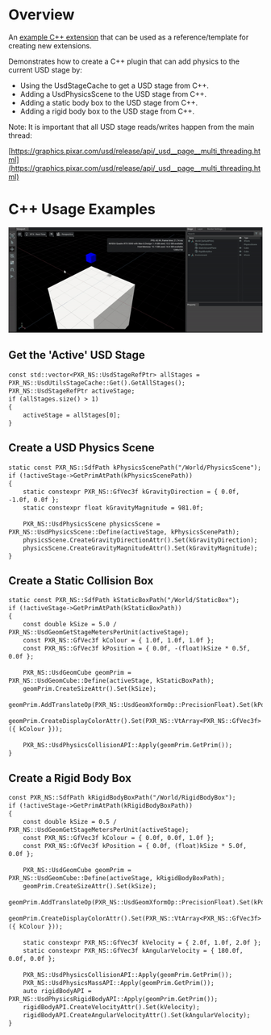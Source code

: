 # Overview

An [example C++ extension](http://omniverse-docs.s3-website-us-east-1.amazonaws.com/kit-extension-template-cpp/106.0.1/index.html) that can be used as a reference/template for creating new extensions.

Demonstrates how to create a C++ plugin that can add physics to the current USD stage by:
- Using the UsdStageCache to get a USD stage from C++.
- Adding a UsdPhysicsScene to the USD stage from C++.
- Adding a static body box to the USD stage from C++.
- Adding a rigid body box to the USD stage from C++.

Note: It is important that all USD stage reads/writes happen from the main thread:

[https://graphics.pixar.com/usd/release/api/_usd__page__multi_threading.html](https://graphics.pixar.com/usd/release/api/_usd__page__multi_threading.html)


# C++ Usage Examples


![Rigid Body Falling](rigid_body_falling.gif)


## Get the 'Active' USD Stage

```
const std::vector<PXR_NS::UsdStageRefPtr> allStages = PXR_NS::UsdUtilsStageCache::Get().GetAllStages();
PXR_NS::UsdStageRefPtr activeStage;
if (allStages.size() > 1)
{
    activeStage = allStages[0];
}
```


## Create a USD Physics Scene


```
static const PXR_NS::SdfPath kPhysicsScenePath("/World/PhysicsScene");
if (!activeStage->GetPrimAtPath(kPhysicsScenePath))
{
    static constexpr PXR_NS::GfVec3f kGravityDirection = { 0.0f, -1.0f, 0.0f };
    static constexpr float kGravityMagnitude = 981.0f;

    PXR_NS::UsdPhysicsScene physicsScene = PXR_NS::UsdPhysicsScene::Define(activeStage, kPhysicsScenePath);
    physicsScene.CreateGravityDirectionAttr().Set(kGravityDirection);
    physicsScene.CreateGravityMagnitudeAttr().Set(kGravityMagnitude);
}
```


## Create a Static Collision Box

```
static const PXR_NS::SdfPath kStaticBoxPath("/World/StaticBox");
if (!activeStage->GetPrimAtPath(kStaticBoxPath))
{
    const double kSize = 5.0 / PXR_NS::UsdGeomGetStageMetersPerUnit(activeStage);
    const PXR_NS::GfVec3f kColour = { 1.0f, 1.0f, 1.0f };
    const PXR_NS::GfVec3f kPosition = { 0.0f, -(float)kSize * 0.5f, 0.0f };

    PXR_NS::UsdGeomCube geomPrim = PXR_NS::UsdGeomCube::Define(activeStage, kStaticBoxPath);
    geomPrim.CreateSizeAttr().Set(kSize);
    geomPrim.AddTranslateOp(PXR_NS::UsdGeomXformOp::PrecisionFloat).Set(kPosition);
    geomPrim.CreateDisplayColorAttr().Set(PXR_NS::VtArray<PXR_NS::GfVec3f>({ kColour }));

    PXR_NS::UsdPhysicsCollisionAPI::Apply(geomPrim.GetPrim());
}
```


## Create a Rigid Body Box

```
const PXR_NS::SdfPath kRigidBodyBoxPath("/World/RigidBodyBox");
if (!activeStage->GetPrimAtPath(kRigidBodyBoxPath))
{
    const double kSize = 0.5 / PXR_NS::UsdGeomGetStageMetersPerUnit(activeStage);
    const PXR_NS::GfVec3f kColour = { 0.0f, 0.0f, 1.0f };
    const PXR_NS::GfVec3f kPosition = { 0.0f, (float)kSize * 5.0f, 0.0f };

    PXR_NS::UsdGeomCube geomPrim = PXR_NS::UsdGeomCube::Define(activeStage, kRigidBodyBoxPath);
    geomPrim.CreateSizeAttr().Set(kSize);
    geomPrim.AddTranslateOp(PXR_NS::UsdGeomXformOp::PrecisionFloat).Set(kPosition);
    geomPrim.CreateDisplayColorAttr().Set(PXR_NS::VtArray<PXR_NS::GfVec3f>({ kColour }));

    static constexpr PXR_NS::GfVec3f kVelocity = { 2.0f, 1.0f, 2.0f };
    static constexpr PXR_NS::GfVec3f kAngularVelocity = { 180.0f, 0.0f, 0.0f };

    PXR_NS::UsdPhysicsCollisionAPI::Apply(geomPrim.GetPrim());
    PXR_NS::UsdPhysicsMassAPI::Apply(geomPrim.GetPrim());
    auto rigidBodyAPI = PXR_NS::UsdPhysicsRigidBodyAPI::Apply(geomPrim.GetPrim());
    rigidBodyAPI.CreateVelocityAttr().Set(kVelocity);
    rigidBodyAPI.CreateAngularVelocityAttr().Set(kAngularVelocity);
}
```
